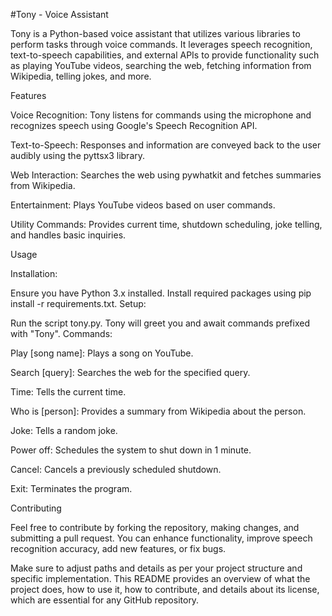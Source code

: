 #Tony - Voice Assistant


Tony is a Python-based voice assistant that utilizes various libraries to perform tasks through voice commands. It leverages speech recognition, text-to-speech capabilities, and external APIs to provide functionality such as playing YouTube videos, searching the web, fetching information from Wikipedia, telling jokes, and more.

Features

Voice Recognition: Tony listens for commands using the microphone and recognizes speech using Google's Speech Recognition API.

Text-to-Speech: Responses and information are conveyed back to the user audibly using the pyttsx3 library.

Web Interaction: Searches the web using pywhatkit and fetches summaries from Wikipedia.

Entertainment: Plays YouTube videos based on user commands.

Utility Commands: Provides current time, shutdown scheduling, joke telling, and handles basic inquiries.


Usage

Installation:

Ensure you have Python 3.x installed.
Install required packages using pip install -r requirements.txt.
Setup:

Run the script tony.py.
Tony will greet you and await commands prefixed with "Tony".
Commands:

Play [song name]: Plays a song on YouTube.

Search [query]: Searches the web for the specified query.

Time: Tells the current time.

Who is [person]: Provides a summary from Wikipedia about the person.

Joke: Tells a random joke.

Power off: Schedules the system to shut down in 1 minute.

Cancel: Cancels a previously scheduled shutdown.

Exit: Terminates the program.


Contributing

Feel free to contribute by forking the repository, making changes, and submitting a pull request. You can enhance functionality, improve speech recognition accuracy, add new features, or fix bugs.


Make sure to adjust paths and details as per your project structure and specific implementation. This README provides an overview of what the project does, how to use it, how to contribute, and details about its license, which are essential for any GitHub repository.
